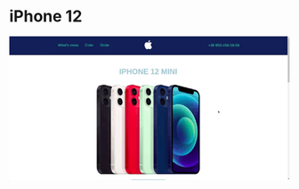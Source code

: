 # iPhone 12

 <div align="center">
     <img src="https://github.com/Yariz-IT/iPhoneAdaptive/blob/main/iphone.gif"/>
  </div>
